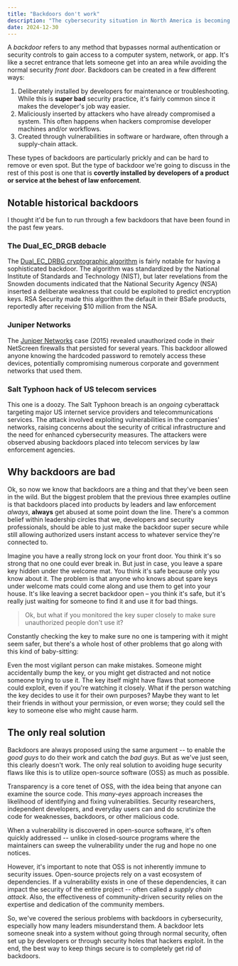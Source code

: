 ```yaml
---
title: "Backdoors don't work"
description: "The cybersecurity situation in North America is becoming more and more dire as leaders fail to understand the basics of infosec, and as external threats continue to abuse this misunderstanding. One common knowledge-gap held by North American leaders is _Why can't we build a secure backdoor that only we can use, but the bad guys can't?_."
date: 2024-12-30
---
```


<!--Explain what backdoors are.-->

A _backdoor_ refers to any method that bypasses normal authentication or security controls to gain access to a computer system, network, or app. It's like a secret entrance that lets someone get into an area while avoiding the normal security _front door_. Backdoors can be created in a few different ways:

1. Deliberately installed by developers for maintenance or troubleshooting. While this is **super bad** security practice, it's fairly common since it makes the developer's job way easier.
1. Maliciously inserted by attackers who have already compromised a system. This often happens when hackers compromise developer machines and/or workflows.
1. Created through vulnerabilities in software or hardware, often through a supply-chain attack.

These types of backdoors are particularly prickly and can be hard to remove or even spot. But the type of backdoor we're going to discuss in the rest of this post is one that is **covertly installed by developers of a product or service at the behest of law enforcement**.

<!--Some historical examples of backdoors and how they got abused.-->
## Notable historical backdoors

I thought it'd be fun to run through a few backdoors that have been found in the past few years.

### The Dual_EC_DRGB debacle

The [Dual_EC_DRBG cryptographic algorithm](https://en.wikipedia.org/wiki/RSA_Security#NSA_Dual_EC_DRBG_backdoor) is fairly notable for having a sophisticated backdoor. The algorithm was standardized by the National Institute of Standards and Technology (NIST), but later revelations from the Snowden documents indicated that the National Security Agency (NSA) inserted a deliberate weakness that could be exploited to predict encryption keys. RSA Security made this algorithm the default in their BSafe products, reportedly after receiving $10 million from the NSA.

### Juniper Networks

The [Juniper Networks](https://en.wikipedia.org/wiki/Juniper_Networks#ScreenOS_Backdoor) case (2015) revealed unauthorized code in their NetScreen firewalls that persisted for several years. This backdoor allowed anyone knowing the hardcoded password to remotely access these devices, potentially compromising numerous corporate and government networks that used them.

### Salt Typhoon hack of US telecom services

This one is a doozy. The Salt Typhoon breach is an _ongoing_ cyberattack targeting major US internet service providers and telecommunications services. The attack involved exploiting vulnerabilities in the companies' networks, raising concerns about the security of critical infrastructure and the need for enhanced cybersecurity measures. The attackers were observed abusing backdoors placed into telecom services by law enforcement agencies.

## Why backdoors are bad

Ok, so now we know that backdoors are a thing and that they've been seen in the wild. But the biggest problem that the previous three examples outline is that backdoors placed into products by leaders and law enforcement _always_, **always** get abused at some point down the line. There's a common belief within leadership circles that we, developers and security professionals, should be able to just make the backdoor super secure while still allowing authorized users instant access to whatever service they're connected to.

Imagine you have a really strong lock on your front door. You think it's so strong that no one could ever break in. But just in case, you leave a spare key hidden under the welcome mat. You think it's safe because only you know about it. The problem is that anyone who knows about spare keys under welcome mats could come along and use them to get into your house. It's like leaving a secret backdoor open – you think it's safe, but it's really just waiting for someone to find it and use it for bad things.

> Ok, but what if you monitored the key super closely to make sure unauthorized people don't use it?

Constantly checking the key to make sure no one is tampering with it might seem safer, but there's a whole host of other problems that go along with this kind of baby-sitting:

Even the most vigilant person can make mistakes. Someone might accidentally bump the key, or you might get distracted and not notice someone trying to use it. The key itself might have flaws that someone could exploit, even if you're watching it closely. What if the person watching the key decides to use it for their own purposes? Maybe they want to let their friends in without your permission, or even worse; they could sell the key to someone else who might cause harm.

## The only real solution

Backdoors are always proposed using the same argument -- to enable the _good guys_ to do their work and catch the _bad guys_. But as we've just seen, this clearly doesn't work. The only real solution to avoiding huge security flaws like this is to utilize open-source software (OSS) as much as possible.

Transparency is a core tenet of OSS, with the idea being that anyone can examine the source code. This _many-eyes_ approach increases the likelihood of identifying and fixing vulnerabilities. Security researchers, independent developers, and everyday users can and do scrutinize the code for weaknesses, backdoors, or other malicious code.

When a vulnerability is discovered in open-source software, it's often quickly addressed -- unlike in closed-source programs where the maintainers can sweep the vulnerability under the rug and hope no one notices.

However, it's important to note that OSS is not inherently immune to security issues. Open-source projects rely on a vast ecosystem of dependencies. If a vulnerability exists in one of these dependencies, it can impact the security of the entire project -- often called a _supply chain attack_. Also, the effectiveness of community-driven security relies on the expertise and dedication of the community members.

So, we've covered the serious problems with backdoors in cybersecurity, especially how many leaders misunderstand them. A backdoor lets someone sneak into a system without going through normal security, often set up by developers or through security holes that hackers exploit. In the end, the best way to keep things secure is to completely get rid of backdoors.
